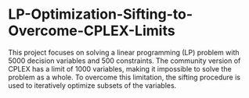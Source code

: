 # LP-Optimization-Sifting-to-Overcome-CPLEX-Limits

This project focuses on solving a linear programming (LP) problem with 5000 decision variables and 500 constraints. The community version of CPLEX has a limit of 1000 variables, making it impossible to solve the problem as a whole. To overcome this limitation, the sifting procedure is used to iteratively optimize subsets of the variables.

